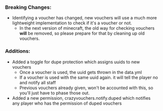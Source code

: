 ### Breaking Changes:
- Identifying a voucher has changed, new vouchers will use a much more lightweight implementation to check if it's a voucher or not.
  - In the next version of minecraft, the old way for checking vouchers **will** be removed, so please prepare for that by cleaning up old vouchers.

### Additions:
- Added a toggle for dupe protection which assigns uuids to new vouchers
  - Once a voucher is used, the uuid gets thrown in the data.yml
  - If a voucher is used with the same uuid again. it will tell the player no and notify all staff
  - Previous vouchers already given, won't be accounted with this, so you'll just have to phase those out.
- Added a new permission, crazyvouchers.notify.duped which notifies any player who has the permission of duped vouchers
